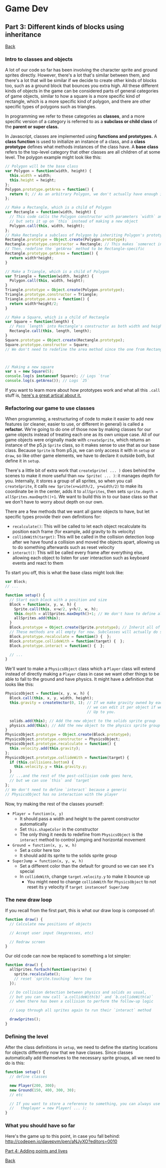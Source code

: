 # Game Dev
## Part 3: Different kinds of blocks using inheritance
<a href="README.md#instructions">Back</a>

### Intro to classes and objects

A lot of our code so far has been involving the character sprite and ground sprites directly. However, there's a lot that's similar between them, and there's a lot that will be similar if we decide to create other kinds of blocks too, such as a ground block that bounces you extra high. All these different kinds of objects in the game can be considered parts of general categories of game objects, similar to how a square is a more specific kind of rectangle, which is a more specific kind of polygon, and there are other specific types of polygons such as triangles.

In programming we refer to these categories as **classes**, and a more specific version of a category is referred to as a **subclass or child class** of the **parent or super class.**

In Javascript, classes are implemented using **functions and prototypes.** A **class function** is used to initialize an instance of a class, and a **class prototype** defines what methods instances of the class have. A **base class** refers to the top-level category that other classes are all children of at some level. The polygon example might look like this:

```js
// Polygon will be the base class
var Polygon = function(width, height) {
  this.width = width;
  this.height = height;
};
Polygon.prototype.getArea = function() {
  return 0; // As an arbitrary Polygon, we don't actually have enough info to know the area
};

// Make a Rectangle, which is a child of Polygon
var Rectangle = function(width, height) {
  // This code calls the Polygon constructor with parameters `width` and `height`
  // but sets it up on `this` instead of making a new object
  Polygon.call(this, width, height);
};
// Make Rectangle a subclass of Polygon by inheriting Polygon's prototype
Rectangle.prototype = Object.create(Polygon.prototype);
Rectangle.prototype.constructor = Rectangle; // This makes `somerect instanceof Rectangle === true`
// Then, redefine the `getArea` method to be Rectangle-specific
Rectangle.prototype.getArea = function() {
  return width*height;
}

// Make a Triangle, which is a child of Polygon
var Triangle = function(width, height) {
  Polygon.call(this, width, height);
}
Triangle.prototype = Object.create(Polygon.prototype);
Triangle.prototype.constructor = Triangle;
Triangle.prototype.area = function() {
  return width*height/2;
}

// Make a Square, which is a child of Rectangle
var Square = function(length) {
  // Pass `length` into Rectangle's constructor as both width and height
  Rectangle.call(this, length, length);
}
Square.prototype = Object.create(Rectangle.prototype);
Square.prototype.constructor = Square;
// We don't need to redefine the area method since the one from Rectangle works for Square too



// Making a new square
var s = new Square(5);
console.log(s instanceof Square); // Logs `true`
console.log(s.getArea()); // Logs `25`
```

If you want to learn more about how prototypes work and what all this `.call` stuff is, <a href='http://tobyho.com/2010/11/22/javascript-constructors-and/'>here's a great artical about it.</a>

### Refactoring our game to use classes

When programming, a restructuring of code to make it easier to add new features (or cleaner, easier to use, or different in general) is called a **refactor.** We're going to do one of those now by making classes for our game objects instead of treating each one as its own unique case. All of our game objects were originally made with `createSprite`, which returns an instance of the p5.js `Sprite` class, so it makes sense to use that as our base class. Because `Sprite` is from p5.js, we can only access it with in `setup` or `draw`, so like other game elements, we have to declare it outside both, but define it in `setup`.

There's a little bit of extra work that `createSprite( ... )` does behind the scenes to make it more useful than `new Sprite( ... )`: it manages depth for you. Internally, it stores a group of all sprites, so when you call `createSprite`, it calls `new Sprite(x+width/2, y+width/2)` to make its coordinate be in the center, adds it to `allSprites`, then sets `sprite.depth = allSprites.maxDepth()+1`. We want to build this in to our base class so that we don't have to worry about depth on our own.

There are a few methods that we want all game objects to have, but let specific types provide their own definitions for:

- `recalculate()`: This will be called to let each object recalculate its position each frame (for example, add gravity to its velocity)
- `collideWith(target)`: This will be called in the collision detection loop after we have found a collision and moved the objects apart, allowing us to do something afterwards such as reset velocity
- `interact()`: This will be called every frame after everything else, allowing each object to listen for user interaction such as keyboard events and react to them

To start you off, this is what the base class might look like:

```js
var Block;
// ...

function setup() {
  // Start each block with a position and size
  Block = function(x, y, w, h) {
    Sprite.call(this, x+w/2, y+h/2, w, h);
    this.depth = allSprites.maxDepth()+1; // We don't have to define allSprites anywhere, p5.js makes it
    allSprites.add(this);
  }
  Block.prototype = Object.create(Sprite.prototype); // Inherit all of Sprite's methods
  // These methods are all empty for now. Subclasses will actually do stuff.
  Block.prototype.recalculate = function() {  };
  Block.prototype.collideWith = function(target) {  };
  Block.prototype.interact = function() {  };

  // ...
}

```

We'll want to make a `PhysicsObject` class which a `Player` class will extend instead of directly making a `Player` class in case we want other things to be able to fall to the ground and have physics. It might have a definition that looks like this:

```js
PhysicsObject = function(x, y, w, h) {
  Block.call(this, x, y, width, height);
  this.gravity = createVector(0, 1); // If we make gravity owned by each object instead of global,
                                     // we can edit it per object if we want for some cool effects.
                                     // Up to you.

  solids.add(this); // Add the new object to the solids sprite group
  physics.add(this); // Add the new object to the physics sprite group
}
PhysicsObject.prototype = Object.create(Block.prototype);
PhysicsObject.prototype.constructor = PhysicsObject;
PhysicsObject.prototype.recalculate = function() {
  this.velocity.add(this.gravity);
};
PhysicsObject.prototype.collideWith = function(target) {
  if (this.collisions.bottom) {
    this.velocity.y = this.gravity.y;
  }
  // ...and the rest of the post-collision code goes here,
  // but we can use `this` and `target`
};
// We don't need to define `interact` because a generic
// PhysicsObject has no interaction with the player
```

Now, try making the rest of the classes yourself:
- `Player = function(x, y)`
  - It should pass a width and height to the parent constructor automatically
  - Set `this.shapeColor` in the constructor
  - The only thing it needs to redefine from `PhysicsObject` is the `interact` method to control jumping and horizontal movement
- `Ground = function(x, y, w, h)`
  - Set a color here too
  - It should add its sprite to the solids sprite group
- `SuperJump = function(x, y, w, h)`
  - Set a different color than the default for ground so we can see it's special
  - In `collideWith`, change `target.velocity.y` to make it bounce up
    - You might need to change `collideWith` for `PhysicsObject` to not reset its y velocity if `target instanceof SuperJump`

### The new draw loop
If you recall from the first part, this is what our draw loop is composed of:
```js
function draw() {
  // Calculate new positions of objects

  // Accept user input (keypresses, etc)

  // Redraw screen
}
```

Our old code can now be replaced to something a lot simpler:
```js
function draw() {
  allSprites.forEach(function(sprite) {
    sprite.recalculate();
    // reset `sprite.touching` here too
  });

  // Do collision detection between physics and solids as usual,
  // but you can now call `a.collideWith(b)` and `b.collideWith(a)`
  // when there has been a collision to perform the follow-up logic

  // Loop through all sprites again to run their `interact` method

  drawSprites();
}
```

### Defining the level
After the class definitions in `setup`, we need to define the starting locations for objects differently now that we have classes. Since classes automatically add themselves to the necessary sprite groups, all we need to do is this:

```js
function setup() {
  // define classes

  new Player(200, 300);
  new Ground(150, 400, 300, 30);
  // etc

  // If you want to store a reference to something, you can always use
  //   theplayer = new Player( ... );
}
```

### What you should have so far
Here's the game up to this point, in case you fall behind: http://codepen.io/davepvm/pen/aNJyXO?editors=0010

<a href="part4.md">Part 4: Adding points and lives</a>

<a href="README.md#instructions">Back</a>

